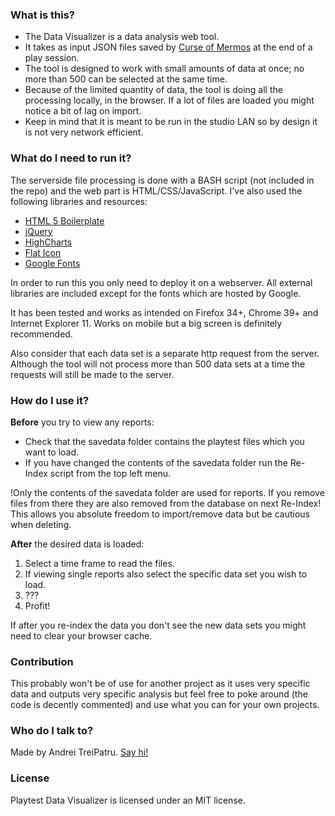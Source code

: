 ### What is this? ###

* The Data Visualizer is a data analysis web tool.
* It takes as input JSON files saved by [Curse of Mermos](http://www.indiedb.com/games/curse-of-mermos1) at the end of a play session.
* The tool is designed to work with small amounts of data at once; no more than 500 can be selected at the same time.
* Because of the limited quantity of data, the tool is doing all the processing locally, in the browser. If a lot of files are loaded you might notice a bit of lag on import.
* Keep in mind that it is meant to be run in the studio LAN so by design it is not very network efficient.

### What do I need to run it? ###

The serverside file processing is done with a BASH script (not included in the repo) and the web part is HTML/CSS/JavaScript. I've also used the following libraries and resources:

* [HTML 5 Boilerplate](http://html5boilerplate.com/)
* [jQuery](http://www.indiedb.com/games/curse-of-mermos1)
* [HighCharts](http://jquery.com)
* [Flat Icon](http://flaticon.com/)
* [Google Fonts](http://www.google.com/fonts)

In order to run this you only need to deploy it on a webserver. All external libraries are included except for the fonts which are hosted by Google.

It has been tested and works as intended on Firefox 34+, Chrome 39+ and Internet Explorer 11. Works on mobile but a big screen is definitely recommended.

Also consider that each data set is a separate http request from the server. Although the tool will not process more than 500 data sets at a time the requests will still be made to the server.


### How do I use it? ###

**Before** you try to view any reports:

* Check that the savedata folder contains the playtest files which you want to load.
* If you have changed the contents of the savedata folder run the Re-Index script from the top left menu.

!Only the contents of the savedata folder are used for reports. If you remove files from there they are also removed from the database on next Re-Index! This allows you absolute freedom to import/remove data but be cautious when deleting.

**After** the desired data is loaded:

1. Select a time frame to read the files.
2. If viewing single reports also select the specific data set you wish to load.
3. ???
4. Profit!

If after you re-index the data you don't see the new data sets you might need to clear your browser cache.

### Contribution ###

This probably won't be of use for another project as it uses very specific data and outputs very specific analysis but feel free to poke around (the code is decently commented) and use what you can for your own projects.


### Who do I talk to? ###

Made by Andrei TreiPatru. [Say hi!](mailto:andrei@planet34.org)

### License ###
Playtest Data Visualizer is licensed under an  MIT license.